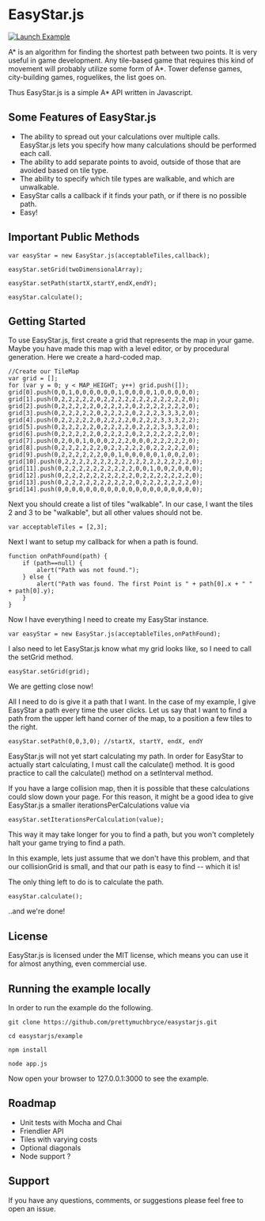 # EasyStar.js

[![Launch Example](http://prettymuchbryce.com/easystarjs/easystar.jpg)](http://prettymuchbryce.com/easystarjs/example/example.html)

A* is an algorithm for finding the shortest path between two points. It is very useful in game development. Any tile-based game that requires this kind of movement will probably utilize some form of A*. Tower defense games, city-building games, roguelikes, the list goes on.

Thus EasyStar.js is a simple A* API written in Javascript. 

## Some Features of EasyStar.js

* The ability to spread out your calculations over multiple calls. EasyStar.js lets you specify how many calculations should be performed each call.
* The ability to add separate points to avoid, outside of those that are avoided based on tile type.
* The ability to specify which tile types are walkable, and which are unwalkable.
* EasyStar calls a callback if it finds your path, or if there is no possible path.
* Easy!

## Important Public Methods

	var easyStar = new EasyStar.js(acceptableTiles,callback);

	easyStar.setGrid(twoDimensionalArray);

	easyStar.setPath(startX,startY,endX,endY);

	easyStar.calculate();


## Getting Started

To use EasyStar.js, first create a grid that represents the map in your game. Maybe you have made this map with a level editor, or by procedural generation. Here we create a hard-coded map.

	//Create our TileMap
	var grid = [];
	for (var y = 0; y < MAP_HEIGHT; y++) grid.push([]);
	grid[0].push(0,0,1,0,0,0,0,0,0,1,0,0,0,0,1,0,0,0,0,0);
	grid[1].push(0,2,2,2,2,2,0,2,2,2,2,2,2,2,2,2,2,2,2,0);
	grid[2].push(0,2,2,2,2,2,0,2,2,2,2,0,2,2,2,2,2,2,2,0);
	grid[3].push(0,2,2,2,2,2,0,2,2,2,2,0,2,2,2,3,3,3,2,0);
	grid[4].push(0,2,2,2,2,2,0,2,2,2,2,0,2,2,2,3,3,3,2,2);
	grid[5].push(0,2,2,2,2,2,0,2,2,2,2,0,2,2,2,3,3,3,2,0);
	grid[6].push(0,2,2,2,2,2,0,2,2,2,2,0,2,2,2,2,2,2,2,0);
	grid[7].push(0,2,0,0,1,0,0,0,2,2,2,0,0,0,2,2,2,2,2,0);
	grid[8].push(0,2,2,2,2,2,2,0,2,2,2,2,2,0,2,2,2,2,2,0);
	grid[9].push(0,2,2,2,2,2,2,0,0,1,0,0,0,0,0,1,0,0,2,0);
	grid[10].push(0,2,2,2,2,2,2,2,2,2,2,2,2,2,2,2,2,2,2,0);
	grid[11].push(0,2,2,2,2,2,2,2,2,2,2,0,0,1,0,0,2,0,0,0);
	grid[12].push(0,2,2,2,2,2,2,2,2,2,2,0,2,2,2,2,2,2,2,0);
	grid[13].push(0,2,2,2,2,2,2,2,2,2,2,0,2,2,2,2,2,2,2,0);
	grid[14].push(0,0,0,0,0,0,0,0,0,0,0,0,0,0,0,0,0,0,0,0);

Next you should create a list of tiles "walkable". In our case, I want the tiles 2 and 3 to be "walkable", but all other values should not be.

	var acceptableTiles = [2,3];

Next I want to setup my callback for when a path is found.
	
	function onPathFound(path) {
		if (path==null) {
			alert("Path was not found.");
		} else {
			alert("Path was found. The first Point is " + path[0].x + " " + path[0].y);
		}
	}
Now I have everything I need to create my EasyStar instance.

	var easyStar = new EasyStar.js(acceptableTiles,onPathFound);

I also need to let EasyStar.js know what my grid looks like, so I need to call the setGrid method.

	easyStar.setGrid(grid);

We are getting close now!

All I need to do is give it a path that I want. In the case of my example, I give EasyStar a path every time the user clicks. Let us say that I want to find a path from the upper left hand corner of the map, to a position a few tiles to the right.

	easyStar.setPath(0,0,3,0); //startX, startY, endX, endY

EasyStar.js will not yet start calculating my path. In order for EasyStar to actually start calculating, I must call the calculate() method. It is good practice to call the calculate() method on a setInterval method.

If you have a large collision map, then it is possible that these calculations could slow down your page. For this reason, it might be a good idea to give EasyStar.js a smaller iterationsPerCalculations value via 

	easyStar.setIterationsPerCalculation(value); 

This way it may take longer for you to find a path, but you won't completely halt your game trying to find a path.

In this example, lets just assume that we don't have this problem, and that our collisionGrid is small, and that our path is easy to find -- which it is!

The only thing left to do is to calculate the path.

	easyStar.calculate();

..and we're done!

## License

EasyStar.js is licensed under the MIT license, which means you can use it for almost anything, even commercial use.

## Running the example locally

In order to run the example do the following.

	git clone https://github.com/prettymuchbryce/easystarjs.git

	cd easystarjs/example

	npm install

	node app.js

Now open your browser to 127.0.0.1:3000 to see the example.

## Roadmap

* Unit tests with Mocha and Chai
* Friendlier API
* Tiles with varying costs
* Optional diagonals
* Node support ?

## Support

If you have any questions, comments, or suggestions please feel free to open an issue.